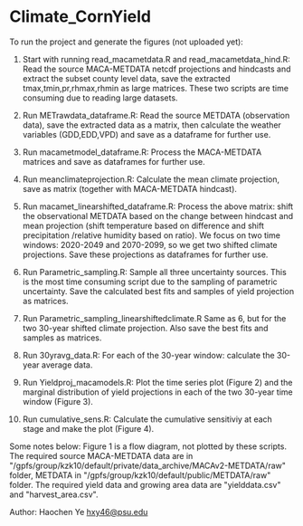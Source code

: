 # Climate_CornYield

To run the project and generate the figures (not uploaded yet):

1. Start with running read_macametdata.R and read_macametdata_hind.R: 
Read the source MACA-METDATA netcdf projections and hindcasts and extract the subset county level data, save the extracted tmax,tmin,pr,rhmax,rhmin as large matrices. These two scripts are time consuming due to reading large datasets.

2. Run METrawdata_dataframe.R: 
Read the source METDATA (observation data), save the extracted data as a matrix, then calculate the weather variables (GDD,EDD,VPD) and save as a dataframe for further use.

3. Run macametmodel_dataframe.R: 
Process the MACA-METDATA matrices and save as dataframes for further use.

4. Run meanclimateprojection.R: 
Calculate the mean climate projection, save as matrix (together with MACA-METDATA hindcast).

5. Run macamet_linearshifted_dataframe.R:
Process the above matrix: shift the observational METDATA based on the change between hindcast and mean projection (shift temperature based on difference and shift precipitation
/relative humidity based on ratio). We focus on two time windows: 2020-2049 and 2070-2099, so we get two shifted climate projections. Save these projections as dataframes for further use.

6. Run Parametric_sampling.R:
Sample all three uncertainty sources. This is the most time consuming script due to the sampling of parametric uncertainty. Save the calculated best fits and samples of yield projection as matrices.

7. Run Parametric_sampling_linearshiftedclimate.R
Same as 6, but for the two 30-year shifted climate projection. Also save the best fits and samples as matrices.

8. Run 30yravg_data.R:
For each of the 30-year window: calculate the 30-year average data.

9. Run Yieldproj_macamodels.R:
Plot the time series plot (Figure 2) and the marginal distribution of yield projections in each of the two 30-year time window (Figure 3).

10. Run cumulative_sens.R:
Calculate the cumulative sensitiviy at each stage and make the plot (Figure 4).

Some notes below:
Figure 1 is a flow diagram, not plotted by these scripts.
The required source MACA-METDATA data are in "/gpfs/group/kzk10/default/private/data_archive/MACAv2-METDATA/raw" folder, METDATA in "/gpfs/group/kzk10/default/public/METDATA/raw" folder. The required yield data and growing area data are "yielddata.csv" and "harvest_area.csv".

Author: 
Haochen Ye
hxy46@psu.edu
